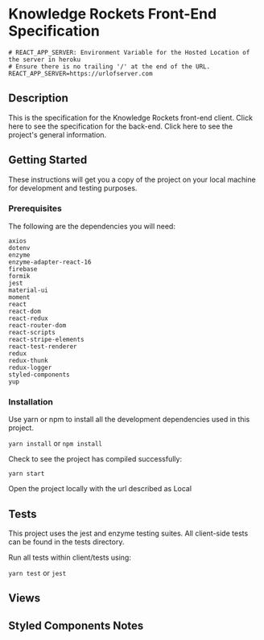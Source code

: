 <h1>Knowledge Rockets Front-End Specification</h1>

```env
# REACT_APP_SERVER: Environment Variable for the Hosted Location of the server in heroku
# Ensure there is no trailing '/' at the end of the URL.
REACT_APP_SERVER=https://urlofserver.com
```

<h2>Description</h2>

<p>This is the specification for the Knowledge Rockets front-end client. Click here to see the specification for the back-end. Click here to see the project's general information.</p>

<h2>Getting Started</h2>
<p>These instructions will get you a copy of the project on your local machine for development and testing purposes.</p>

<h3>Prerequisites</h3>
<p>The following are the dependencies you will need: </p>

```
axios
dotenv
enzyme
enzyme-adapter-react-16
firebase
formik
jest
material-ui
moment
react
react-dom
react-redux
react-router-dom
react-scripts
react-stripe-elements
react-test-renderer
redux
redux-thunk
redux-logger
styled-components
yup
```

<h3>Installation</h3>
<p>Use yarn or npm to install all the development dependencies used in this project.</p>

`yarn install` or `npm install`

<p>Check to see the project has compiled successfully:</p>

`yarn start`

<p>Open the project locally with the url described as Local</p>

<h2>Tests</h2>
<p>This project uses the jest and enzyme testing suites. All client-side tests can be found in the tests directory.</p>

<p>Run all tests within client/tests using: </p>

`yarn test` or `jest`

<h2>Views</h2>

<h2>Styled Components Notes</h2>

